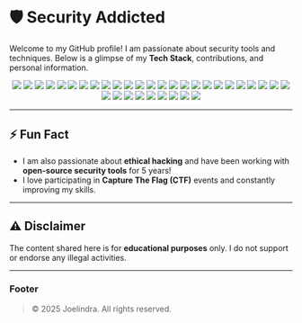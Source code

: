 # 🛡️ Security Addicted

Welcome to my GitHub profile! I am passionate about security tools and techniques. Below is a glimpse of my **Tech Stack**, contributions, and personal information.
<br>

<div align="center">
<img src="https://img.shields.io/badge/Metasploit-7A1736?style=flat-square&logo=metasploit&logoColor=white">
<img src="https://img.shields.io/badge/Nmap-7A7A7A?style=flat-square&logo=nmap&logoColor=white">
<img src="https://img.shields.io/badge/Wireshark-0085B8?style=flat-square&logo=wireshark&logoColor=white">
<img src="https://img.shields.io/badge/Kali_Linux-557CFF?style=flat-square&logo=kali-linux&logoColor=white">
<img src="https://img.shields.io/badge/OSINT-003F5C?style=flat-square&logo=osint&logoColor=white">
<img src="https://img.shields.io/badge/Nessus-1F6A58?style=flat-square&logo=nessus&logoColor=white">
<img src="https://img.shields.io/badge/John_the_Ripper-0E79A2?style=flat-square&logo=john-the-ripper&logoColor=white">
<img src="https://img.shields.io/badge/Hashcat-F17915?style=flat-square&logo=hashcat&logoColor=white">
<img src="https://img.shields.io/badge/Parrot_Security-2F2D7F?style=flat-square&logo=parrot-security&logoColor=white">
<img src="https://img.shields.io/badge/Spiderfoot-0081B3?style=flat-square&logo=spiderfoot&logoColor=white">
<img src="https://img.shields.io/badge/SleuthKit-8F8F8F?style=flat-square&logo=sleuthkit&logoColor=white">
<img src="https://img.shields.io/badge/ZAP-FF6347?style=flat-square&logo=owasp-zap&logoColor=white">
<img src="https://img.shields.io/badge/SecurityTribe-212121?style=flat-square&logo=security-tribe&logoColor=white">
<img src="https://img.shields.io/badge/Fir3wall-2980B9?style=flat-square&logo=firewall&logoColor=white">
<img src="https://img.shields.io/badge/SecurityTools-3E3E3E?style=flat-square&logo=security-tools&logoColor=white">
<img src="https://img.shields.io/badge/Phantom-888888?style=flat-square&logo=phantom&logoColor=white">
<img src="https://img.shields.io/badge/ActiveDirectory-0A79D6?style=flat-square&logo=microsoft-active-directory&logoColor=white">
<img src="https://img.shields.io/badge/Sysmon-EE0000?style=flat-square&logo=sysmon&logoColor=white">
<img src="https://img.shields.io/badge/Fortinet-FD7E1D?style=flat-square&logo=fortinet&logoColor=white">
<img src="https://img.shields.io/badge/Proxmark3-90A0C7?style=flat-square&logo=proxmark3&logoColor=white">
<img src="https://img.shields.io/badge/Next-Generation_Firewall-1E92A6?style=flat-square&logo=firewall&logoColor=white">
<img src="https://img.shields.io/badge/Security_Information_and_Event_Management-1A74B8?style=flat-square&logo=siem&logoColor=white">
<img src="https://img.shields.io/badge/Cloudflare-FF6D6D?style=flat-square&logo=cloudflare&logoColor=white">
<img src="https://img.shields.io/badge/Pentesting-073F61?style=flat-square&logo=penetration-testing&logoColor=white">
<img src="https://img.shields.io/badge/Exploit-DB-59A14B?style=flat-square&logo=exploit-db&logoColor=white">
<img src="https://img.shields.io/badge/TCPdump-FFC0CB?style=flat-square&logo=tcpdump&logoColor=white">
<img src="https://img.shields.io/badge/Netcat-007BB8?style=flat-square&logo=netcat&logoColor=white">
<img src="https://img.shields.io/badge/Firewall-5A2D8E?style=flat-square&logo=firewall&logoColor=white">
<img src="https://img.shields.io/badge/Adversary_Tactics-70D2D2?style=flat-square&logo=adversary-tactics&logoColor=white">
<img src="https://img.shields.io/badge/Threat_Hunting-56D74C?style=flat-square&logo=threathunting&logoColor=white">
<img src="https://img.shields.io/badge/OSCP-0040FF?style=flat-square&logo=offensive-security&logoColor=white">
<img src="https://img.shields.io/badge/OSWE-FF7B00?style=flat-square&logo=offensive-security&logoColor=white">
<img src="https://img.shields.io/badge/Pwning-9E9E9E?style=flat-square&logo=pwn&logoColor=white">
<img src="https://img.shields.io/badge/Seclists-FA5B00?style=flat-square&logo=seclists&logoColor=white">
</div>

---

## ⚡ Fun Fact

- I am also passionate about **ethical hacking** and have been working with **open-source security tools** for 5 years!
- I love participating in **Capture The Flag (CTF)** events and constantly improving my skills.

---

## ⚠️ Disclaimer

The content shared here is for **educational purposes** only. I do not support or endorse any illegal activities.

---

### Footer

> &copy; 2025 Joelindra. All rights reserved.

